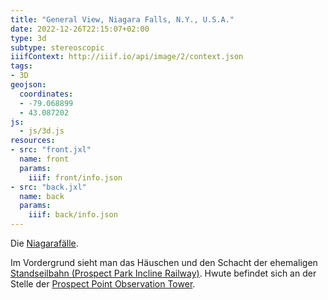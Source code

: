 ```yaml
---
title: "General View, Niagara Falls, N.Y., U.S.A."
date: 2022-12-26T22:15:07+02:00
type: 3d
subtype: stereoscopic
iiifContext: http://iiif.io/api/image/2/context.json
tags:
- 3D
geojson:
  coordinates:
  - -79.068899
  - 43.087202
js:
  - js/3d.js
resources:
- src: "front.jxl"
  name: front
  params:
    iiif: front/info.json
- src: "back.jxl"
  name: back
  params:
    iiif: back/info.json
---
```

Die [Niagarafälle](https://de.wikipedia.org/wiki/Niagaraf%C3%A4lle).
<!--more-->
Im Vordergrund sieht man das Häuschen und den Schacht der ehemaligen [Standseilbahn (Prospect Park Incline Railway)](https://en.wikipedia.org/wiki/Prospect_Park_Incline_Railway). Hwute befindet sich an der Stelle der [Prospect Point Observation Tower](https://en.wikipedia.org/wiki/Prospect_Point_Observation_Tower).
